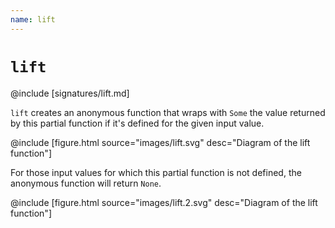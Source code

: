 ```yaml
---
name: lift
---
```


# `lift`

@include [signatures/lift.md]

`lift` creates an anonymous function that wraps with `Some` the value returned by this partial function if it's defined for the given input value.

@include [figure.html source="images/lift.svg" desc="Diagram of the lift function"]

For those input values for which this partial function is not defined, the anonymous function will return `None`.

@include [figure.html source="images/lift.2.svg" desc="Diagram of the lift function"]
